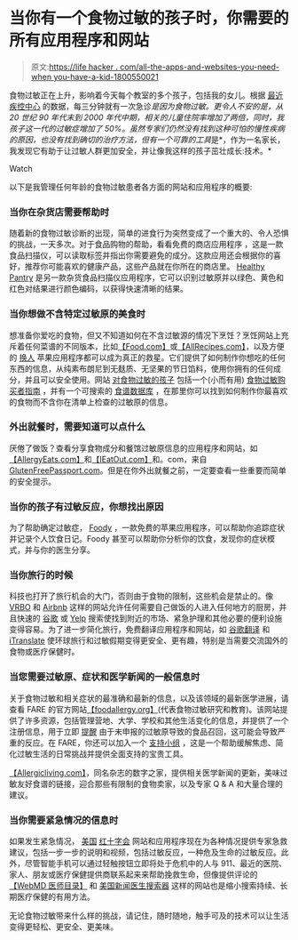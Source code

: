 # 当你有一个食物过敏的孩子时，你需要的所有应用程序和网站

> 原文:[https://life hacker . com/all-the-apps-and-websites-you-need-when you-have-a-kid-1800550021](https://lifehacker.com/all-the-apps-and-websites-you-need-when-you-have-a-kid-1800550021)

食物过敏正在上升，影响着今天每个教室的多个孩子，包括我的女儿。根据 [最近疾控中心](https://www.foodallergy.org/facts-and-stats) 的数据，每三分钟就有一次急诊*是因为食物过敏。更令人不安的是，从 20 世纪 90 年代末到 2000 年代中期，相关的儿童住院率增加了两倍，同时，我孩子这一代的过敏症增加了 50%。虽然专家们仍然没有找到这种可怕的慢性疾病的原因，也没有找到确切的治疗方法，但有一个可靠的工具*是*，作为一名家长，我发现它有助于让过敏人群更加安全，并让像我这样的孩子茁壮成长:技术。* 

Watch

以下是我管理任何年龄的食物过敏患者各方面的网站和应用程序的概要:

### **当你在杂货店需要帮助时**

随着新的食物过敏诊断的出现，简单的进食行为突然变成了一个重大的、令人恐惧的挑战，一天多次。对于食品购物的帮助，看看免费的商店应用程序 ，这是一款食品扫描仪，可以读取标签并指出你需要避免的成分。这款应用还会根据你的喜好，推荐你可能喜欢的健康产品，这些产品就在你所在的商店里。 [Healthy Pantry](https://itunes.apple.com/us/app/healthy-pantry-allergy-gmo-scanner-nxtnutrio/id346855609?mt=8) 是另一款杂货食品扫描仪应用程序，它可以识别过敏原并以绿色、黄色和红色对结果进行颜色编码，以获得快速清晰的结果。

### 当你想做不含特定过敏原的美食时

想准备你爱吃的食物，但又不知道如何在不含过敏源的情况下烹饪？烹饪网站上充斥着任何菜谱的不同版本，比如[【Food.com】](http://www.food.com/recipe)或[【AllRecipes.com】](http://allrecipes.com/)，以及方便的 [换人](https://itunes.apple.com/us/app/substitutions/id372387251) 苹果应用程序都可以成为真正的救星。它们提供了如何制作你想吃的任何东西的信息，从纯素布朗尼到无麸质、无坚果的节日馅料，使用你拥有的任何成分，并且可以安全使用。网站 [对食物过敏的孩子](http://www.kidswithfoodallergies.org/) 包括一个(小而有用) [食物过敏购买者指南](http://www.kidswithfoodallergies.org/page/allergy-buyers-guide.aspx) ，并有一个可搜索的 [食谱数据库](http://www.kidswithfoodallergies.org/page/recipes-diet.aspx) ，在那里你可以找到如何制作你最喜欢的食物而不含你在清单上检查的过敏原的信息。

### **外出就餐时，需要知道可以点什么**

厌倦了做饭？查看分享食物成分和餐馆过敏原信息的应用程序和网站，如[【AllergyEats.com】](https://www.allergyeats.com/)和[【IEatOut.com】](https://itunes.apple.com/us/app/ieatout-gluten-free-allergen/id323390509?mt=8)和。com，来自[GlutenFreePassport.com](https://glutenfreepassport.com/pages/apps-for-fast-food-ethnic-food-gluten-free-allergies)。但是在你外出就餐之前，一定要查看一些重要而简单的安全提示。

### 当你的孩子有过敏反应，你想找出原因

为了帮助确定过敏症， [Foody](https://itunes.apple.com/app/id1081899534) ，一款免费的苹果应用程序，可以帮助你追踪症状并记录个人饮食日记。Foody 甚至可以帮助你分析你的饮食，发现你的症状模式，并与你的医生分享。

### 当你旅行的时候

科技也打开了旅行机会的大门，否则由于食物的限制，这些机会是禁止的。像 [VRBO](http://vrbo.com/) 和 [Airbnb](https://www.airbnb.com/) 这样的网站允许任何需要自己做饭的人进入任何地方的厨房，并且快速的 [谷歌](https://www.google.com/) 或 [Yelp](https://www.yelp.com/locations) 搜索使找到附近的市场、紧急护理和其他必要的便利设施变得容易。为了进一步简化旅行，免费翻译应用程序和网站，如 [谷歌翻译](https://translate.google.com/) 和 [iTranslate](https://play.google.com/store/apps/details?id=at.nk.tools.iTranslate&hl=en) 使环球旅行和过敏假期变得更安全、更有趣，特别是当需要交流国外的食物或医疗保健时。

### 当您需要过敏原、症状和医学新闻的一般信息时

关于食物过敏和相关症状的最准确和最新的信息，以及该领域的最新医学进展，请查看 FARE 的官方网站[【foodallergy.org】](https://www.foodallergy.org)(代表食物过敏研究和教育)。该网站提供了许多资源，包括管理营地、大学、学校和其他生活变化的信息，并提供了一个注册信息，用于立即 [提醒](https://www.foodallergy.org/alerts) 由于未申报的过敏原导致的食品召回，这可能会导致严重的反应。在 FARE，你还可以加入一个 [支持小组](https://www.foodallergy.org/support-groups) ，这是一个帮助缓解焦虑、简化过敏生活的日常挑战并提供全面支持的宝贵工具。

[【Allergicliving.com】](http://allergicliving.com)，同名杂志的数字之家，提供相关医学新闻的更新，美味过敏友好食谱的链接，迎合那些有限制的食物卖家，以及专家 Q & A 和大量合理的建议。

### 当你需要紧急情况的信息时

如果发生紧急情况， [美国](http://www.redcross.org/get-help/how-to-prepare-for-emergencies/mobile-apps) [红十字会](http://www.redcross.org/get-help/how-to-prepare-for-emergencies/mobile-apps) 网站和应用程序现在为各种情况提供专家急救建议，包括一步一步的说明和视频，包括过敏反应，一种危及生命的过敏反应。此外，尽管智能手机可以通过轻触按钮立即将处于危机中的人与 911、最近的医院、家人、朋友或医疗保健提供商联系起来来帮助挽救生命，但像提供评论的[【WebMD 医师目录】](http://doctor.webmd.com) 和 [美国新闻医生搜索器](http://health.usnews.com/doctors/search) 这样的网站也是缩小搜索持续、长期医疗保健的有用方法。

无论食物过敏带来什么样的挑战，请记住，随时随地，触手可及的技术可以让生活变得更轻松、更安全、更美味。